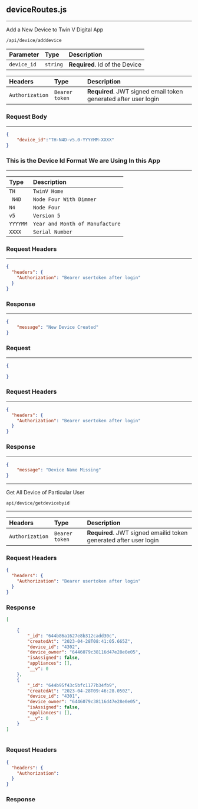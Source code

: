 ## deviceRoutes.js
---
Add a New Device to Twin V Digital App 

```http
/api/device/adddevice
```

| Parameter         | Type     | Description                             |
| :---------------- | :------- | :-------------------------------------- |
| `device_id`       | `string` | **Required**. Id of the Device          |


| Headers         | Type           | Description                                                           |
| :-------------- | :------------- | :-------------------------------------------------------------------- |
| `Authorization` | `Bearer token` | **Required**. JWT signed email token generated after user login      |


### Request Body

---

```json
{
    "device_id":"TH-N4D-v5.0-YYYYMM-XXXX"
}

```

### This is the Device Id Format We are Using In this App
---



|    Type    |    Description          |
|:-------|:-------------|
| `TH`   | `TwinV Home` | 
|` N4D`  | `Node Four With Dimmer`|
|`N4`    | `Node Four` |
|`v5`    | `Version 5`  |
|`YYYYMM`| `Year and Month of Manufacture`|
|`XXXX`  | `Serial Number` |




### Request Headers

---

```json
{
  "headers": {
    "Authorization": "Bearer usertoken after login"
  }
}
```
### Response

---
```json
{
    "message": "New Device Created"
}
```
### Request
---
```json
{
    
}
```
### Request Headers

---

```json
{
  "headers": {
    "Authorization": "Bearer usertoken after login"
  }
}
```
### Response

---
```json
{
    "message": "Device Name Missing"
}
```

---


Get All Device of Particular User


```http
api/device/getdevicebyid
```
---

| Headers         | Type           | Description                                                           |
| :-------------- | :------------- | :-------------------------------------------------------------------- |
| `Authorization` | `Bearer token` | **Required**. JWT signed emailid token generated after user login      |

### Request Headers

```json
{
  "headers": {
    "Authorization": "Bearer usertoken after login"
  }
}
```

### Response

```json
[

    {
        "_id": "644b86a1627e8b312cadd30c",
        "createdAt": "2023-04-28T08:41:05.665Z",
        "device_id": "4302",
        "device_owner": "6446079c38116d47e28e0e05",
        "isAssigned": false,
        "appliances": [],
        "__v": 0
    },
    {
        "_id": "644b95f43c5bfc1177b34fb9",
        "createdAt": "2023-04-28T09:46:28.050Z",
        "device_id": "4301",
        "device_owner": "6446079c38116d47e28e0e05",
        "isAssigned": false,
        "appliances": [],
        "__v": 0
    }
]
    
```

### Request Headers

```json
{
  "headers": {
    "Authorization": 
  }
}
```
### Response




